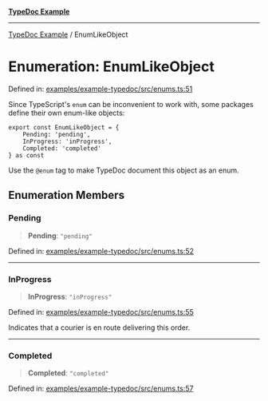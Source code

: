 [**TypeDoc Example**](../README.md)

***

[TypeDoc Example](../globals.md) / EnumLikeObject

# Enumeration: EnumLikeObject

Defined in: [examples/example-typedoc/src/enums.ts:51](https://github.com/ocavue/tsdocs/blob/2f8c0a17dd6e463365fb6ab0a4b429c67f8821f6/examples/example-typedoc/src/enums.ts#L51)

Since TypeScript's `enum` can be inconvenient to work with, some packages define their own enum-like objects:

```
export const EnumLikeObject = {
    Pending: 'pending',
    InProgress: 'inProgress',
    Completed: 'completed'
} as const
```

Use the `@enum` tag to make TypeDoc document this object as an enum.

## Enumeration Members

### Pending

> **Pending**: `"pending"`

Defined in: [examples/example-typedoc/src/enums.ts:52](https://github.com/ocavue/tsdocs/blob/2f8c0a17dd6e463365fb6ab0a4b429c67f8821f6/examples/example-typedoc/src/enums.ts#L52)

***

### InProgress

> **InProgress**: `"inProgress"`

Defined in: [examples/example-typedoc/src/enums.ts:55](https://github.com/ocavue/tsdocs/blob/2f8c0a17dd6e463365fb6ab0a4b429c67f8821f6/examples/example-typedoc/src/enums.ts#L55)

Indicates that a courier is en route delivering this order.

***

### Completed

> **Completed**: `"completed"`

Defined in: [examples/example-typedoc/src/enums.ts:57](https://github.com/ocavue/tsdocs/blob/2f8c0a17dd6e463365fb6ab0a4b429c67f8821f6/examples/example-typedoc/src/enums.ts#L57)
